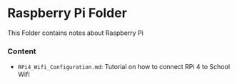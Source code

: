 # Raspberry Pi Folder

This Folder contains notes about Raspberry Pi

### Content

- `RPi4_Wifi_Configuration.md`: Tutorial on how to connect RPi 4 to School Wifi
